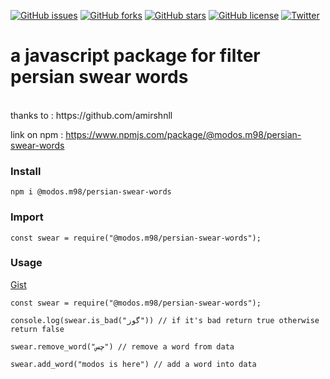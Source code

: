 [![GitHub issues](https://img.shields.io/github/issues/modos/persian-swear-words-js-package)](https://github.com/modos/persian-swear-words-js-package/issues)
[![GitHub forks](https://img.shields.io/github/forks/modos/persian-swear-words-js-package)](https://github.com/modos/persian-swear-words-js-package/network)
[![GitHub stars](https://img.shields.io/github/stars/modos/persian-swear-words-js-package)](https://github.com/modos/persian-swear-words-js-package/stargazers)
[![GitHub license](https://img.shields.io/github/license/modos/persian-swear-words-js-package)](https://github.com/modos/persian-swear-words-js-package/blob/main/LICENSE)
[![Twitter](https://img.shields.io/twitter/url?style=social&url=https%3A%2F%2Fgithub.com%2Fmodos%2Fpersian-swear-words-js-package)](https://twitter.com/intent/tweet?text=Wow:&url=https%3A%2F%2Fgithub.com%2Fmodos%2Fpersian-swear-words-js-package)

<h1>a javascript package for filter persian swear words</h1> <br>
thanks to : https://github.com/amirshnll <br>

link on npm : https://www.npmjs.com/package/@modos.m98/persian-swear-words

<h3>Install</h3>
<code>npm i @modos.m98/persian-swear-words</code>

<h3>Import</h3>
<code>const swear = require("@modos.m98/persian-swear-words");</code>

<h3>Usage</h3>
<a href="https://gist.github.com/modos/fb450a19d9da1c6d6cfbc2462b8687e5">Gist</a><br>

<code>
const swear = require("@modos.m98/persian-swear-words");
 </code>
<code>  
console.log(swear.is_bad("گوز")) // if it's bad return true otherwise return false
</code>  
<code> 
swear.remove_word("چس") // remove a word from data
</code>  
<code>
swear.add_word("modos is here") // add a word into data
</code>
